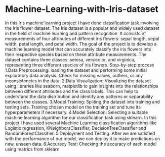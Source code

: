 # Machine-Learning-with-Iris-dataset
In this Iris machine learning project I have done classification task involving the Iris flower dataset. The Iris dataset is a popular and widely used dataset in the field of machine learning and pattern recognition. It consists of measurements of four attributes of different iris flowers: sepal length, sepal width, petal length, and petal width.
The goal of the project is to develop a machine learning model that can accurately classify the iris flowers into their respective species based on these attribute measurements. The dataset contains three classes: setosa, versicolor, and virginica, representing three different species of iris flowers.
Step-by-step process
1.Data Preprocessing: loading the dataset and performing some initial exploratory data analysis. Check for missing values, outliers, or any inconsistencies in the data. 
2.Data Visualization: Visualizing the dataset using libraries like seaborn, matplotlib to gain insights into the relationships between different attributes and the class labels. This can help to understand the data distribution and identify any patterns or separability between the classes.
3.Model Training: Spliting the dataset into training and testing sets. Training chosen model on the training set and tune its hyperparameters if necessary. 
4.Model Selection: Selecting a suitable machine learning algorithm for our classification task using sklearn. In this project I have used several Machine Learning classification  algorithms like Logistic regression, KNeighborsClassifier, DecisionTreeClassifier and RandomForestClassifier.
5.Deployment and Testing: After we are satisfied with the performance of our model, we can deploy it to make predictions on new, unseen data.
6.Accuracy Test: Checking the accuracy of each model using matrics from sklearn
